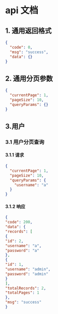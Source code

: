 # api 文档

## 1. 通用返回格式

```json
{
  "code": 0,
  "msg": "success",
  "data": {}
}
```

## 2. 通用分页参数

```json
{
  "currentPage": 1,
  "pageSize": 10,
  "queryParams": {}
}
```

## 3.用户

### 3.1 用户分页查询

#### 3.1.1 请求

```json
{
  "currentPage": 1,
  "pageSize": 10,
  "queryParams": {
    "username": "a"
  }
}
```

#### 3.1.2 响应
```json
{
"code": 200,
"data": {
"records": [
{
"id": 2,
"username": "a",
"password": "a"
},
{
"id": 1,
"username": "admin",
"password": "admin"
}
],
"totalRecords": 2,
"totalPages": 1
},
"msg": "success"
}
```
